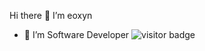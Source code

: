 Hi there 👋 I’m eoxyn
 - 👀 I’m Software Developer
![visitor badge](https://visitor-badge.glitch.me/badge?page_id=jwenjian.visitor-badge&left_text=MyPageVisitors)

